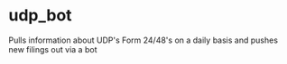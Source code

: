# udp_bot
Pulls information about UDP's Form 24/48's on a daily basis and pushes new filings out via a bot
